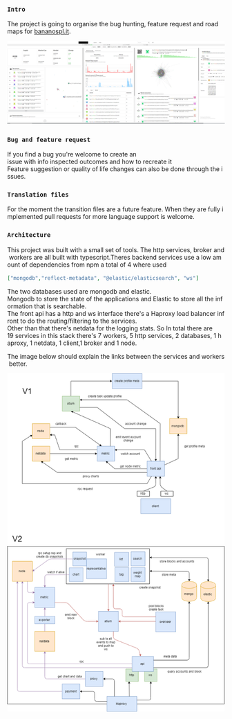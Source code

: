 
### `Intro`
The project is going to organise the bug hunting, feature request and road maps for [bananospl.it](http://bananospl.it/).

[interface]: https://raw.githubusercontent.com/anzerr/bananospl.it/master/assets/interface.png "interface"
![alt text][interface]

### `Bug and feature request`
If you find a bug you're welcome to create an issue with info inspected outcomes and how to recreate it Feature suggestion or quality of life changes can also be done through the issues.

### `Translation files`
For the moment the transition files are a future feature. When they are fully implemented pull requests for more language support is welcome.

### `Architecture`
This project was built with a small set of tools. The http services, broker and workers are all built with typescript.Theres backend services use a low amount of dependencies from npm a total of 4 where used

``` json
["mongodb","reflect-metadata", "@elastic/elasticsearch", "ws"]
```

The two databases used are mongodb and elastic. 
Mongodb to store the state of the applications and Elastic to store all the information that is searchable. 
The front api has a http and ws interface there's a Haproxy load balancer infront to do the routing/filtering to the services.
Other than that there's netdata for the logging stats.
So In total there are 19 services in this stack there's 7 workers, 5 http services, 2 databases, 1 haproxy, 1 netdata, 1 client,1 broker and 1 node.

The image below should explain the links between the services and workers better.

[service]: https://raw.githubusercontent.com/anzerr/bananospl.it/master/assets/service.png "service"
![alt text][service]